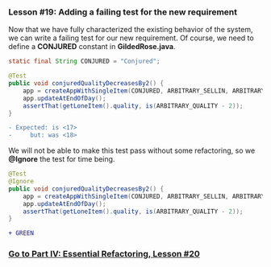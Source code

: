 ### Lesson #19: Adding a failing test for the new requirement
Now that we have fully characterized the existing behavior of the system, we can write a failing test for our new requirement.  Of course, we need to define a **CONJURED** constant in **GildedRose.java**.

```java
static final String CONJURED = "Conjured";
```
```java
@Test
public void conjuredQualityDecreasesBy2() {
    app = createAppWithSingleItem(CONJURED, ARBITRARY_SELLIN, ARBITRARY_QUALITY);
    app.updateAtEndOfDay();
    assertThat(getLoneItem().quality, is(ARBITRARY_QUALITY - 2));
}
```
```diff
- Expected: is <17>
-     but: was <18>
```	
We will not be able to make this test pass without some refactoring, so we **@Ignore** the test for time being.
```java
@Test
@Ignore
public void conjuredQualityDecreasesBy2() {
    app = createAppWithSingleItem(CONJURED, ARBITRARY_SELLIN, ARBITRARY_QUALITY);
    app.updateAtEndOfDay();
    assertThat(getLoneItem().quality, is(ARBITRARY_QUALITY - 2));
}
```
```diff
+ GREEN
```	
### [Go to Part IV: Essential Refactoring, Lesson #20](https://github.com/d215steinberg/GildedRose-Java/tree/Lesson%2320)
